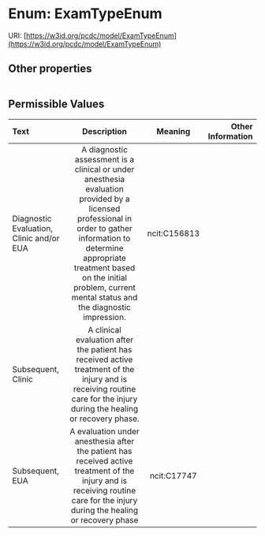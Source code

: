 
# Enum: ExamTypeEnum




URI: [https://w3id.org/pcdc/model/ExamTypeEnum](https://w3id.org/pcdc/model/ExamTypeEnum)


## Other properties

|  |  |  |
| --- | --- | --- |

## Permissible Values

| Text | Description | Meaning | Other Information |
| :--- | :---: | :---: | ---: |
| Diagnostic Evaluation, Clinic and/or EUA | A diagnostic assessment is a clinical or under anesthesia evaluation provided by a licensed professional in order to gather information to determine appropriate treatment based on the initial problem, current mental status and the diagnostic impression. | ncit:C156813 |  |
| Subsequent, Clinic | A clinical evaluation after the patient has received active treatment of the injury and is receiving routine care for the injury during the healing or recovery phase.  |  |  |
| Subsequent, EUA | A evaluation under anesthesia after the patient has received active treatment of the injury and is receiving routine care for the injury during the healing or recovery phase | ncit:C17747 |  |


